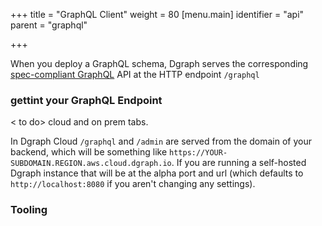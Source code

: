 +++
title = "GraphQL Client"
weight = 80
[menu.main]
  identifier = "api"
  parent = "graphql"

+++

When you deploy a GraphQL schema, Dgraph serves the corresponding  [spec-compliant GraphQL](https://graphql.github.io/graphql-spec/June2018/) API at the HTTP endpoint `/graphql` 


### gettint your GraphQL Endpoint

< to do> cloud and on prem tabs.

In Dgraph Cloud `/graphql` and `/admin` are served from the domain of your backend, which will be something like `https://YOUR-SUBDOMAIN.REGION.aws.cloud.dgraph.io`. If you are running a self-hosted Dgraph instance that will be at the alpha port and url (which defaults to `http://localhost:8080` if you aren't changing any settings).

### Tooling 
